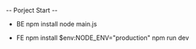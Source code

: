 -- Porject Start --
* BE
npm install
node main.js

* FE
npm install
$env:NODE_ENV="production"
npm run dev